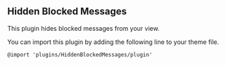 Hidden Blocked Messages
--
This plugin hides blocked messages from your view.

You can import this plugin by adding the following line to your theme file.

`@import 'plugins/HiddenBlockedMessages/plugin'`
